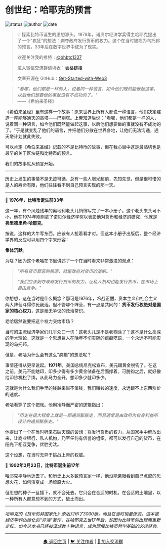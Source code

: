 # 创世纪：哈耶克的预言

![status](https://img.shields.io/badge/状态-已完成-success)
![author](https://img.shields.io/badge/作者-beihaili-blue)
![date](https://img.shields.io/badge/日期-2025--07%20block%20904975-orange)

> 💡 探索比特币诞生的思想源头。1976年，诺贝尔经济学奖得主哈耶克提出了一个"疯狂"的想法：剥夺政府发行货币的权力。这个在当时被视为乌托邦的预言，33年后在数字世界中成为了现实。
> 
> 欢迎关注我的推特：[@bhbtc1337](https://twitter.com/bhbtc1337)
> 
> 进入微信交流群请填表：[表格链接](https://forms.gle/QMBwL6LwZyQew1tX8)
> 
> 文章开源在 GitHub：[Get-Started-with-Web3](https://github.com/beihaili/Get-Started-with-Web3)
> 

> *"看哪，他们都是一样的人，说着同一种语言，如今他们既然能做起这事，以后他们想要做的事就没有不成功的了。"*  
> ——《希伯来圣经》

《希伯来圣经》里有这样一个故事：原来世界上所有人都说一种语言，他们决定建造一座能够通天的高塔——巴别塔。上帝知道后说："看哪，他们都是一样的人，说着同一种语言，如今他们既然能做起这事，以后他们想要做的事就没有不成功的了。"于是就变乱了他们的语言，并把他们分散在世界各地，让他们无法沟通，通天塔计划就此失败。

可以肯定《希伯来圣经》记载的不是比特币的故事，但在我心目中这是最贴切也是最早的关于区块链和比特币的预言。

我们的故事就从预言开始。

---

历史上发生的事情不是无迹可循，总有一些人眼光超前，先知先觉，但是很可惜的是人的寿命有限，他们往往看不到自己预言实现的那一天。

---

**📅 1976年，比特币诞生前33年**

这一年，有个风烛残年的奥地利老头儿悄悄写完了一本小册子。这个老头来头可不小，他在1974年刚刚拿了诺贝尔经济学奖以表彰他对货币和经济的研究，他就是**弗里德里希·哈耶克**。

按说，这样的大牛写东西，应该有人抢着看才对。但这本小册子出版后，整个经济学界的反应可以用四个字来形容：

**集体沉默。**

为啥？因为这个老哈在书里讲述了一个在当时看来非常激进的观点：

> *"所有货币罪恶的根源，就是政府对货币的垄断。"*
> 
> *"我们应该剥夺政府发行货币的权力，让私人机构也能发行货币，在市场上自由竞争。"*

你想想，这在当时是什么概念？那可是1976年，冷战正酣，资本主义和社会主义两大阵营斗得你死我活。但不管哪个阵营，有一点是共同的：**货币发行权绝对是国家的核心权力**，这是毫无争议的政治常识。

老哈居然说要把这个权力交给市场？

当时的主流经济学家们几乎众口一词：这老头儿是不是老糊涂了？这不是什么高深的学术理论，这就是一个思想巨人在晚年不切实际的疯癫呓语，一个永远不可能实现的乌托邦。

但是，老哈为什么会有这么"疯癫"的想法呢？

事情还得从更早说起。**1971年**，美国总统尼克松宣布，美元跟黄金脱钩了。在这之前，美元不能瞎印，印多少得有多少黄金储备在后面撑着。可脱钩之后，就好像给印钞机松了绑，从此马力全开，想印多少就印多少。

这就是为什么我们手里的钱越来越不值钱，我们赚钱的速度，永远跟不上东西涨价的速度。

老哈看穿了这个把戏。他用冷静而严密的逻辑指出：

> *"历史在很大程度上就是一部通货膨胀史，而且通常是由政府为自身利益所设计的通货膨胀史。"*

他提出了一个在当时听来石破天惊的设想：将发行货币的权力，从国家手中解放出来，让商业银行、私人机构，乃至任何有信誉的组织，都可以发行自己的货币，在阳光下相互竞争，优胜劣汰。

这个设想，在当时无异于挑战上帝的权威。

**📅 1992年3月23日，比特币诞生前17年**

哈耶克平静地逝去了。和历史上大多数预言家一样，他没能亲眼看到自己点燃的思想火花，如何演变成一场燎原大火。

但思想的种子一旦播下，就不会死去。它只会在合适的时机，在合适的土壤里，以一种所有人都意想不到的方式，破土而出。

---

*哈耶克的《货币的非国家化》原版只印了3000册，而且在当时销量惨淡。这本被经济学界边缘化的"异端"著作，在哈耶克去世17年后，却因为比特币的出现而重新走红。如今这本书已经被译成数十种语言，成为理解比特币哲学基础的必读经典。*

---

<div align="center">
<a href="../">🏠 返回主页</a> | 
<a href="https://twitter.com/bhbtc1337">🐦 关注作者</a> | 
<a href="https://forms.gle/QMBwL6LwZyQew1tX8">📝 加入交流群</a>
</div>
